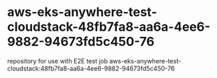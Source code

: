 # aws-eks-anywhere-test-cloudstack-48fb7fa8-aa6a-4ee6-9882-94673fd5c450-76
repository for use with E2E test job aws-eks-anywhere-test-cloudstack:48fb7fa8-aa6a-4ee6-9882-94673fd5c450-76
